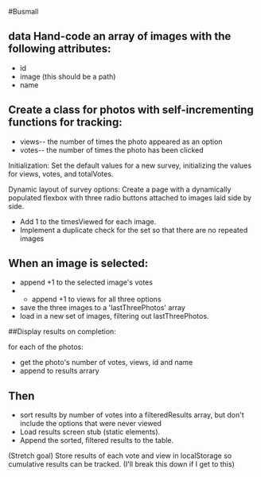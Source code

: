 #Busmall

data
Hand-code an array of images with the following attributes:
-
- id
- image (this should be a path)
- name

Create a class for photos with self-incrementing functions for tracking:
-
- views-- the number of times the photo appeared as an option
- votes-- the number of times the photo has been clicked

Initialization: Set the default values for a new survey, initializing the values for views, votes, and totalVotes.

Dynamic layout of survey options: 
Create a page with a dynamically populated flexbox with three radio buttons attached to images laid side by side.

- Add 1 to the timesViewed for each image.
- Implement a duplicate check for the set so that there are no repeated images

When an image is selected:
-
- append +1 to the selected image's votes
- - append +1 to views for all three options
- save the three images to a 'lastThreePhotos' array
- load in a new set of images, filtering out lastThreePhotos.


##Display results on completion:

for each of the photos:
- get the photo's number of votes, views, id and name
- append to results arrary

Then
-
- sort results by number of votes into a filteredResults array, but don't include the options that were never viewed
- Load results screen stub (static elements).
- Append the sorted, filtered results to the table.

(Stretch goal) Store results of each vote and view in localStorage so cumulative results can be tracked. (I'll break this down if I get to this)
